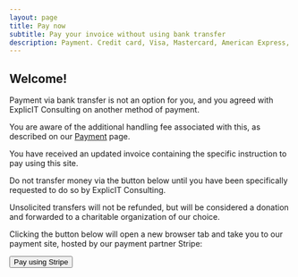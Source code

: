 ```yaml
---
layout: page
title: Pay now
subtitle: Pay your invoice without using bank transfer
description: Payment. Credit card, Visa, Mastercard, American Express, Discover, Diners Club, China UnionPay. Cartes Bancaires. Apple Pay. Google Pay. BLIK. Bancontact. EPS. Giropay. iDEAL. P24, Przelewy24. Alipay. WeChat Pay. Link. MobilePay. PayPal. Swish.
---
```

## Welcome!
Payment via bank transfer is not an option for you, and you agreed with ExplicIT Consulting on another method of payment.

You are aware of the additional handling fee associated with this, as described on our <a href="/payment" target="_blank">Payment</a> page.

You have received an updated invoice containing the specific instruction to pay using this site.

Do not transfer money via the button below until you have been specifically requested to do so by ExplicIT Consulting.

Unsolicited transfers will not be refunded, but will be considered a donation and forwarded to a charitable organization of our choice.

Clicking the button below will open a new browser tab and take you to our payment site, hosted by our payment partner Stripe:

<a href="https://buy.stripe.com/5kA9AX37u4VteBO5kk?locale=en" target="_blank"><button class="button is-link is-normal is-responsive is-hover">Pay using Stripe</button></a>


